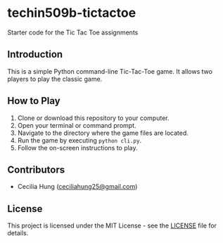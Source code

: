 # techin509b-tictactoe
Starter code for the Tic Tac Toe assignments

## Introduction

This is a simple Python command-line Tic-Tac-Toe game. It allows two players to play the classic game.

## How to Play

1. Clone or download this repository to your computer.
2. Open your terminal or command prompt.
3. Navigate to the directory where the game files are located.
4. Run the game by executing `python cli.py`.
5. Follow the on-screen instructions to play.

## Contributors

- Cecilia Hung (ceciliahung25@gmail.com)

## License

This project is licensed under the MIT License - see the [LICENSE](LICENSE) file for details.
